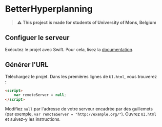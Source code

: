 # BetterHyperplanning

> :warning: **This project is made for students of University of Mons, Belgium**

## Configuer le serveur
Exécutez le projet avec Swift. Pour cela, lisez la [documentation](https://swift.org/getting-started/).

## Générer l'URL
Téléchargez le projet. Dans les premières lignes de `UI.html`, vous trouverez :
```HTML
<script>
    var remoteServer = null;
</script>
```
Modifiez `null` par l'adresse de votre serveur encadrée par des guillemets (par exemple, `var remoteServer = "http://example.org/"`). Ouvrez `UI.html` et suivez-y les instructions.
